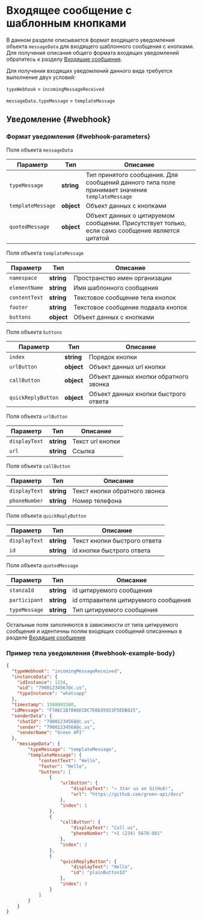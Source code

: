 # Входящее сообщение с шаблонным кнопками

В данном разделе описывается формат входящего уведомления объекта `messageData` для входящего шаблонного сообщения с кнопками. Для получения описания общего формата входящих уведомлений обратитесь к разделу [Входящие сообщения](Webhook-IncomingMessageReceived.md).

Для получения входящих уведомлений данного вида требуется выполнение двух условий:

`typeWebhook` = `incomingMessageReceived`

`messageData.typeMessage` = `templateMessage`

## Уведомление {#webhook}

### Формат уведомления {#webhook-parameters}

Поля объекта `messageData`

| Параметр          | Тип        | Описание                                                                                        |
| ----------------- | ---------- | ----------------------------------------------------------------------------------------------- |
| `typeMessage`     | **string** | Тип принятого сообщения. Для сообщений данного типа поле принимает значение `templateMessage`       |
| `templateMessage` | **object** | Объект данных с кнопками                                                           |
| `quotedMessage`   | **object** | Объект данных о цитируемом сообщении. Присутствует только, если само сообщение является цитатой |

Поля объекта `templateMessage`

| Параметр      | Тип        | Описание            |
| ------------- | ---------- | ------------------- |
| `namespace` | **string** | Пространство имен организации|
| `elementName` | **string** | Имя шаблонного сообщения|
| `contentText` | **string** | Текстовое сообщение тела кнопок|
| `footer` | **string** | Текстовое сообщение подвала кнопок|
| `buttons`   | **object** | Объект данных с кнопками |

Поля объекта `buttons`

| Параметр      | Тип        | Описание            |
| ------------- | ---------- | ------------------- |
| `index` | **string** | Порядок кнопки |
| `urlButton` | **object** | Объект данных url кнопки |
| `callButton` | **object** | Объект данных кнопки обратного звонка |
| `quickReplyButton` | **object** | Объект данных кнопки быстрого ответа |

Поля объекта `urlButton`

| Параметр      | Тип        | Описание            |
| ------------- | ---------- | ------------------- |
| `displayText` | **string** | Текст url кнопки|
| `url` | **string** | Ссылка |

Поля объекта `callButton`

| Параметр      | Тип        | Описание            |
| ------------- | ---------- | ------------------- |
| `displayText` | **string** | Текст кнопки обратного звонка|
| `phoneNumber` | **string** | Номер телефона |

Поля объекта `quickReplyButton`

| Параметр      | Тип        | Описание            |
| ------------- | ---------- | ------------------- |
| `displayText` | **string** | Текст кнопки быстрого ответа|
| `id` | **string** | id кнопки быстрого ответа |

Поля объекта `quotedMessage`

| Параметр      | Тип        | Описание            |
| ------------- | ---------- | ------------------- |
| `stanzaId` | **string** | id цитируемого сообщения |
| `participant` | **string** | id отправителя цитируемого сообщения |
| `typeMessage` | **string** | Тип цитируемого сообщения |

Остальные поля заполняются в зависимости от типа цитируемого сообщения и идентичны полям входящих сообщений описаннных в разделе [Входящие сообщения](Webhook-IncomingMessageReceived.md)

### Пример тела уведомления {#webhook-example-body}

```json
{
  "typeWebhook": "incomingMessageReceived",
  "instanceData": {
    "idInstance": 1234,
    "wid": "79001234567@c.us",
    "typeInstance": "whatsapp"
  },
  "timestamp": 1588091580,
  "idMessage": "F7AEC1B7086ECDC7E6E45923F5EDB825",
  "senderData": {
    "chatId": "79001234568@c.us",
    "sender": "79001234568@c.us",
    "senderName": "Green API"
  },
    "messageData": {
        "typeMessage": "templateMessage",
        "templateMessage": {
            "contentText": "Hello",
            "footer": "Hello",
            "buttons": [
                {
                    "urlButton": {
                        "displayText": "⭐ Star us on GitHub!",
                        "url": "https://github.com/green-api/docs"
                    },
                    "index": 1
                },
                {
                    "callButton": {
                        "displayText": "Call us",
                        "phoneNumber": "+1 (234) 5678-901"
                    },
                    "index": 2
                },
                {
                    "quickReplyButton": {
                        "displayText": "Hello",
                        "id": "plainButtonId"
                    },
                    "index": 3
                }
            ]
        }
    }
}
```
